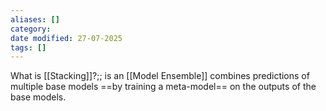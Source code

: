 ```yaml
---
aliases: []
category:
date modified: 27-07-2025
tags: []
---
```

What is [[Stacking]]?;; is an [[Model Ensemble]] combines predictions of multiple base models ==by training a meta-model== on the outputs of the base models.


